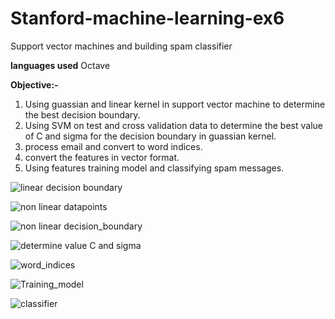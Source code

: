 # Stanford-machine-learning-ex6
Support vector machines and building spam classifier

**languages used**
Octave

**Objective:-**
1. Using guassian and linear kernel in support vector machine to determine the best decision boundary.
2. Using SVM on test and cross validation data to determine the best value of C and sigma for the decision boundary in guassian kernel.
3. process email and convert to word indices.
4. convert the features in vector format.
5. Using features training model and classifying spam messages.

![linear decision boundary](https://user-images.githubusercontent.com/78545675/131725277-1b8ac6a8-7398-46cc-9e1b-c49453aefa54.jpg)

![non linear datapoints](https://user-images.githubusercontent.com/78545675/131724829-bbddb8c2-65a6-49a2-9a5a-b4dfb93cf591.jpg)

![non linear decision_boundary](https://user-images.githubusercontent.com/78545675/131724836-2d00c6a2-98a6-4b65-8ca0-525a4c4b5666.jpg)

![determine value C and sigma](https://user-images.githubusercontent.com/78545675/131725250-629edbdb-c4a8-4cb3-942f-6b55f4a19ab5.jpg)

![word_indices](https://user-images.githubusercontent.com/78545675/131724841-b3df7dfd-513c-44d3-8e42-eb1ba05ca95b.jpg)

![Training_model](https://user-images.githubusercontent.com/78545675/131724839-617b3f7b-851f-4795-ba62-db822acbcf1f.jpg)

![classifier](https://user-images.githubusercontent.com/78545675/131724843-b689ec34-feba-4eaa-967e-e28d6258650f.jpg)


